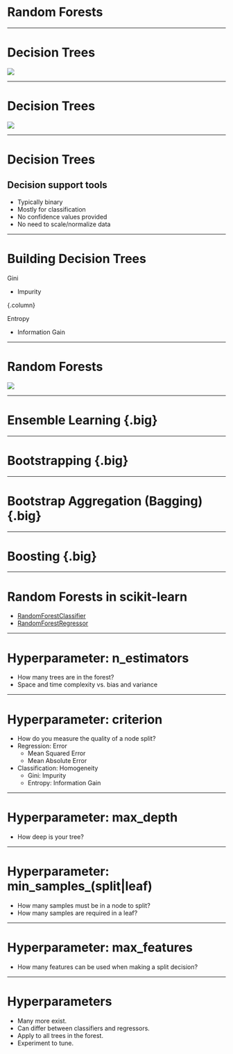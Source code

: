 # Random Forests

<!--
In this unit we are going to talk about random forests. Random forests build upon a concept that we
have already learned, decision trees, so let's take a moment to remind ourselves about decision
trees.

Concepts:
* models:random forests
-->

---

# Decision Trees

![](res/tree.png)

<!--
Before we talk about Random Forests we should take some time to review what we have already learned
about Decision Trees.

Image Details:
* [tree.png](https://pixabay.com/vectors/tree-silhouette-winter-plant-3979965/): Pixabay License

Concepts:
* models:decision trees
-->

---

# Decision Trees

![](res/decision-tree.png)

<!--

Let's start by taking a look at a decision tree. This particular example is a tree predicting iris
species from the popular iris dataset.

Decision trees have a single root node and a variable depth number of intermediate nodes, ending in
many leaf nodes. A decision is made by comparing the one of your features to some derived value at
the node and then following a path based on the comparison. The leaf node that you arrive at is your
"decision".

Image Details:
* tree.png: Copyright Google

Concepts:
* models:decision trees
-->

---

# Decision Trees

## Decision support tools

* Typically binary
* Mostly for classification
* No confidence values provided
* No need to scale/normalize data

<!--
A few other highlights that we have already learned about decision trees:

Typically decision trees have two paths that can be taken at any node (binary tree).

Decision trees are most often used for classification purposes. They can be used for regression, but
are not a great fit.

Unlike other classification algorithms, decision trees don't provide a list of labels and the a
numeric confidence in the applicability of each label. Instead you receive a single final decision.

Decision trees are not sensitive to features having different ranges of values. Most machine
learning algorithms benefit from scaling and/or normalizing data, but decision trees are an
exception.

Concepts:
* models:decision trees
* programming:algorithms:binary trees
* models:types:classification
* models:types:regression
-->

---

# Building Decision Trees

Gini

* Impurity

{.column}

Entropy

* Information Gain

<!--
Also remember that when building decision trees we must choose what factor to base our splits on. We
can use the Gini algorithm to minimize impurity or entropy to maximize information gain. We
discussed this in our unit about decision trees.

Concepts:
* models:algorithms:decision trees:gini
* models:algorithms:decision trees:entrophy
-->

---

# Random Forests

![](res/forest.png)

<!--
Let's now move to random forests. The word "forest" is very appropriate. A decision tree is a single
set of comparisons that are made to come to a single classification decision. A random forest is a
collection of two or more decision trees built with your training data. Each tree is consulted when
a prediction is being made. The majority classification across all trees is the final classification
decision made by the random forest.

Image Details:
* [forest.png](https://pixabay.com/vectors/deciduous-trees-forest-trees-154168/): Pixabay License

Concepts:
* models:algorithms:random forests
-->

---

# Ensemble Learning {.big}

<!--
This is our first foray into "ensemble learning". Ensemble learning is a technique in which multiple
learners are trained on the training data and their results are aggregated in some way. This
aggregation is typically majority vote, mode, for classification and mean or median for regression.

Concepts:
* models:techniques:ensemble learning
-->

---

# Bootstrapping {.big}

<!--
You might be asking how training multiple trees with the same dataset would be much better than
simply training on tree. Typically, you don't actually train every tree in a random forest with the
same full dataset. Instead, each tree is trained with a sample of the data from the dataset. This
sampling is called bootstrapping.

For each tree in the forest a random set of data is chosen for training. The samples can overlap.
This is considered sampling "with replacement".

You can also choose to train every tree with the entire dataset. In this case you get variation in
trees based on their random starting points.

Concepts:
* models:techniques:bootstrapping
-->

---

# Bootstrap Aggregation (Bagging) {.big}

<!--
A specific form of bootstrapping that you'll hear about in machine learning circles is "bootstrap
aggregation". This term is often shortened to "bagging".

Bagging is a form of bootstrapping that creates multiple full-sized copies of your training dataset
with slightly different data.

Let's give an example. Say you have a dataset with 1000 items in it and you want a random forest
with 5 trees in it. If you bag the data, 5 datasets of size 1000 will be created by randomly
sampling your original dataset with replacement. Since we replace items in the original dataset
there will likely be duplicates in each generated dataset. This allows each tree to have a slightly
different view of the data.

Note that after the datasets are made, trees can be built and used in parallel.

Concepts:
* models:techniques:bootstrapping
-->

---

# Boosting {.big}

<!--
While we are on the topic of ensemble learning techniques, we'll take a moment to talk about another
popular technique, boosting. Boosting is a technique of training a model, determining which types of
predictions it performed poorly on, and then training a subsequent model to focus more on the
predictions that the model before it got wrong.

You can think of it as an assembly line where each worker has a specialty.

The downside of boosting is that it has to be done sequentially.

Concepts:
* models:techniques:boosting
-->

---

# Random Forests in scikit-learn

* [RandomForestClassifier](https://scikit-learn.org/stable/modules/generated/sklearn.ensemble.RandomForestClassifier.html)
* [RandomForestRegressor](https://scikit-learn.org/stable/modules/generated/sklearn.ensemble.RandomForestRegressor.html)

<!--
scikit-learn provides a couple of random forest implementations, one for classification and one
for regression. The two implementations share many hyperparameters, but not all. We'll spend the
next few slides highlighting some of the hyperparameters.

Concepts:
* toolkits:scikit-learn:random forest classifier
* toolkits:scikit-learn:random forest regressor
* models:types:classification
* models:types:regression
-->

---

# Hyperparameter: n_estimators

* How many trees are in the forest?
* Space and time complexity vs. bias and variance

<!--
One of the most useful hyperparameters is `n_estimators`. This parameter sets the number of trees
that will be in the forest. As you increase the number of trees you should expect for the bias in
your model to be reduced. This comes at the cost of more resources being needed for training.

If you are training in parallel, then you'll have as many copies of your dataset as you do trees. If
you are training serially, then the time to train will increase linearly with the number of trees.

Can more trees ever be a bad thing?

Probably not, though there will be diminishing returns as the number of trees grows too much.

How to you choose the best number?

Experimentation. Play with different settings and compare training time and model scores until you
find a value that seems to be fast and "good" enough for your use case.

Concepts:
* models:tuning
-->

---

# Hyperparameter: criterion

* How do you measure the quality of a node split?
* Regression: Error
  * Mean Squared Error
  * Mean Absolute Error
* Classification: Homogeneity
  * Gini: Impurity
  * Entropy: Information Gain

<!--
Another parameter that is shared, but different, across implementation is `criterion`. This is the
measure that will be used to determine the quality of a split decision at a given node.

For regression the options are mean squared error, MSE, or mean absolute error, MAE. Remember from
our model quality discussions that MSE penalizes outliers much more than MAE.

For classification we can choose to either use Gini, which is an impurity measurement, or Entropy,
which is a measure of information gain. Both of these are measures of set homogeneity.

Concepts:
* models:tuning
* models:measurement:regression:mean absolute error
* models:measurement:regression:mean squared error
* models:measurement:classification:homogenity
-->

---

# Hyperparameter: max_depth

* How deep is your tree?

<!--
By default every decision tree in the random forest will split until every leaf node is as pure as
it can be. This can lead to overfitting. You can try to prevent this by setting a max depth on the
tree.

Can you think of how this parameter might be harmful?

What if the tree isn't well balanced and you end up with larger sets of data on one branch of the
tree. If you put an artificial depth cap one the overpopulated branch might not have very pure
leaves.

Let's look at another hyperparameter that can help prevent overfitting without having to worry
about balance.

Concepts:
* models:tuning
-->

---

# Hyperparameter: min_samples_(split|leaf)

* How many samples must be in a node to split?
* How many samples are required in a leaf?

<!--
These two hyperparameters are very related. The first asks how many samples are required in a node
for you to be able to split it. Any value greater than one is allowed, with the default being two.

The next hyperparameter, min_samples_leaf, tells us the minimum number of samples needed to form a
leaf node. The default is one, which is very specific.

You should be able to see how these are related, and how they can cancel each other out. If I say
that `min_samples_leaf` is two instead of one, then I've effectively set `min_samples_split` to at
least four because I need four samples in a parent node to make two leaf nodes each with two
samples.

The nice thing about these hyperparameters are that they work well with unbalanced trees, unlike
`max_depth`.

How do you pick a value for these parameters? Trial and error, like most hyperparameters.

Concepts:
* models:tuning
-->

---

# Hyperparameter: max_features

* How many features can be used when making a split decision?

<!--
By default a decision tree in a random forest will attempt to use all features in determining the
best split for a node. If you have a lot of features this might be computationally expensive or
even lead to some overfitting. You can limit the number of features used in any decision so that
only the most significant features are used at each node.

Concepts:
* models:tuning
-->

---

# Hyperparameters

* Many more exist.
* Can differ between classifiers and regressors.
* Apply to all trees in the forest.
* Experiment to tune.

<!--
We've just sampled a small sample of hyperparameters that are available for random forests. Many
more exist. Note that there are some differences in what parameters you can tweak between regressors
and classifiers. Also, any parameters you set apply to all trees in a forest. And finally, the best
way to find the best parameters is to experiment with many different options and find which perform
best for your data.

Concepts:
* models:tuning
-->
